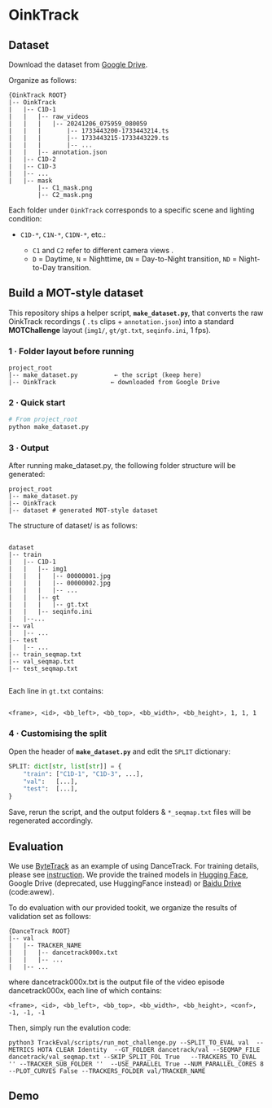 # OinkTrack
## Dataset
Download the dataset from [Google Drive](https://drive.google.com/drive/folders/1G9ygFt_G6f4SUguMmxCgKxRFgmVpmYSE?usp=drive_link).


Organize as follows:
~~~
{OinkTrack ROOT}
|-- OinkTrack
|   |-- C1D-1
|   |   |-- raw_videos
|   |   |   |-- 20241206_075959_080059
|   |   |       |-- 1733443200-1733443214.ts
|   |   |       |-- 1733443215-1733443229.ts
|   |   |       |-- ...
|   |   |-- annotation.json
|   |-- C1D-2
|   |-- C1D-3
|   |-- ...
|   |-- mask
        |-- C1_mask.png
        |-- C2_mask.png
~~~

Each folder under `OinkTrack` corresponds to a specific scene and lighting condition:

* `C1D-*`, `C1N-*`, `C1DN-*`, etc.:

  * `C1` and `C2` refer to different camera views .
  * `D` = Daytime, `N` = Nighttime, `DN` = Day-to-Night transition, `ND` = Night-to-Day transition.

## Build a MOT-style dataset

This repository ships a helper script, **`make_dataset.py`**, that converts the raw OinkTrack recordings ( `.ts` clips + `annotation.json`) into a standard **MOTChallenge** layout (`img1/`, `gt/gt.txt`, `seqinfo.ini`, 1 fps).

### 1 · Folder layout before running

~~~
project_root
|-- make_dataset.py          ← the script (keep here)
|-- OinkTrack               ← downloaded from Google Drive
~~~

### 2 · Quick start

```bash
# From project_root
python make_dataset.py
```
### 3 · Output

After running make_dataset.py, the following folder structure will be generated:
~~~
project_root
|-- make_dataset.py
|-- OinkTrack 
|-- dataset # generated MOT-style dataset
~~~
The structure of dataset/ is as follows:
~~~

dataset
|-- train
|   |-- C1D-1
|   |   |-- img1
|   |   |   |-- 00000001.jpg
|   |   |   |-- 00000002.jpg
|   |   |   |-- ...
|   |   |-- gt
|   |   |   |-- gt.txt
|   |   |-- seqinfo.ini
|   |--...
|-- val
|   |-- ...
|-- test
|   |-- ...
|-- train_seqmap.txt
|-- val_seqmap.txt
|-- test_seqmap.txt


~~~
Each line in `gt.txt` contains:

```

<frame>, <id>, <bb_left>, <bb_top>, <bb_width>, <bb_height>, 1, 1, 1
```


### 4 · Customising the split

Open the header of **`make_dataset.py`** and edit the `SPLIT` dictionary:

```python
SPLIT: dict[str, list[str]] = {
    "train": ["C1D-1", "C1D-3", ...],
    "val":   [...],
    "test":  [...],
}
```

Save, rerun the script, and the output folders & `*_seqmap.txt` files will be regenerated accordingly.

## Evaluation
We use [ByteTrack](https://github.com/ifzhang/ByteTrack) as an example of using DanceTrack. For training details, please see [instruction](ByteTrack/README.md). We provide the trained models in [Hugging Face](https://huggingface.co/noahcao/dancetrack_models), Google Drive (deprecated, use HuggingFance instead) or [Baidu Drive](https://pan.baidu.com/s/19O3IvYNzzrcLqlODHKYUwA) (code:awew).

To do evaluation with our provided tookit, we organize the results of validation set as follows:
~~~
{DanceTrack ROOT}
|-- val
|   |-- TRACKER_NAME
|   |   |-- dancetrack000x.txt
|   |   |-- ...
|   |-- ...
~~~
where dancetrack000x.txt is the output file of the video episode dancetrack000x, each line of which contains:
~~~
<frame>, <id>, <bb_left>, <bb_top>, <bb_width>, <bb_height>, <conf>, -1, -1, -1
~~~

Then, simply run the evalution code:
```
python3 TrackEval/scripts/run_mot_challenge.py --SPLIT_TO_EVAL val  --METRICS HOTA CLEAR Identity  --GT_FOLDER dancetrack/val --SEQMAP_FILE dancetrack/val_seqmap.txt --SKIP_SPLIT_FOL True   --TRACKERS_TO_EVAL '' --TRACKER_SUB_FOLDER ''  --USE_PARALLEL True --NUM_PARALLEL_CORES 8 --PLOT_CURVES False --TRACKERS_FOLDER val/TRACKER_NAME 
```
## Demo 
